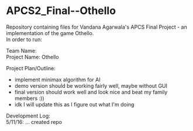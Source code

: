 # APCS2_Final--Othello

Repository containing files for Vandana Agarwala's APCS Final Project - an implementation of the game Othello.  
In order to run:   

Team Name:  
Project Name: Othello  

Project Plan/Outline:
- implement minimax algorithm for AI
- demo version should be working fairly well, maybe without GUI
- final version should work well and look nice and beat my family members :))
- idk I will update this as I figure out what I'm doing

Development Log:  
5/11/16: ... created repo  
